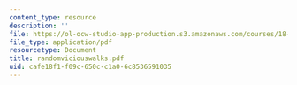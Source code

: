 ```yaml
---
content_type: resource
description: ''
file: https://ol-ocw-studio-app-production.s3.amazonaws.com/courses/18-996-random-matrix-theory-and-its-applications-spring-2004/cafe18f1f09c650cc1a06c8536591035_randomviciouswalks.pdf
file_type: application/pdf
resourcetype: Document
title: randomviciouswalks.pdf
uid: cafe18f1-f09c-650c-c1a0-6c8536591035
---
```

